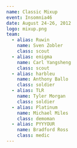 ```yaml
---
name: Classic Mixup
event: Insomnia46
date: August 24-26, 2012
logo: mixup.png
team:
  - alias: Ruwin
    name: Sven Zobler
    class: scout
  - alias: enigma
    name: Carl Yangsheng
    class: scout
  - alias: harbleu
    name: Anthony Ballo
    class: soldier
  - alias: TLR
    name: Tyler Morgan
    class: soldier
  - alias: Platinum
    name: Michael Miles
    class: demoman
  - alias: PYYYOUR
    name: Bradford Ross
    class: medic
---
```

